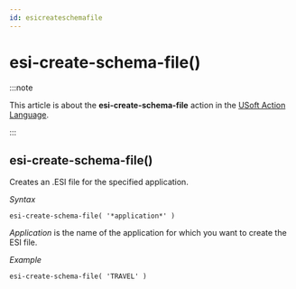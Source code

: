 ```yaml
---
id: esicreateschemafile
---
```


# esi-create-schema-file()




:::note

This article is about the **esi-create-schema-file** action in the [USoft Action Language](/Task_flow/Action_Language_reference/USoft_Action_Language.md).

:::

## **esi-create-schema-file()**

Creates an .ESI file for the specified application.

*Syntax*

```
esi-create-schema-file( '*application*' ) 
```

*Application* is the name of the application for which you want to create the ESI file.

*Example*

```
esi-create-schema-file( 'TRAVEL' )
```

 